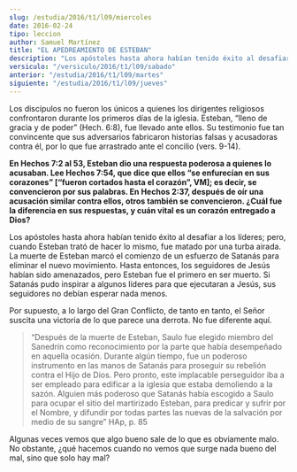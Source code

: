 ```yaml
---
slug: /estudia/2016/t1/l09/miercoles
date: 2016-02-24
tipo: leccion
author: Samuel Martínez
title: "EL APEDREAMIENTO DE ESTEBAN"
description: "Los apóstoles hasta ahora habían tenido éxito al desafiar a los líderes; pero,  cuando Esteban trató de hacer lo mismo, fue matado por una turba airada. La  muerte de Esteban marcó el..."
versiculo: "/versiculo/2016/t1/l09/sabado"
anterior: "/estudia/2016/t1/l09/martes"
siguiente: "/estudia/2016/t1/l09/jueves"
---
```


Los discípulos no fueron los únicos a quienes los dirigentes religiosos confrontaron durante los primeros días de la iglesia. Esteban, “lleno de gracia y de poder” (Hech. 6:8), fue llevado ante ellos. Su testimonio fue tan convincente que sus adversarios fabricaron historias falsas y acusadoras contra él, por lo que fue arrastrado ante el concilio (vers. 9-14).

**En Hechos 7:2 al 53, Esteban dio una respuesta poderosa a quienes lo acusaban. Lee Hechos 7:54, que dice que ellos “se enfurecían en sus corazones” [“fueron cortados hasta el corazón”, VM]; es decir, se convencieron por sus palabras. En Hechos 2:37, después de oír una acusación similar contra ellos, otros también se convencieron. ¿Cuál fue la diferencia en sus respuestas, y cuán vital es un corazón entregado a Dios?**

Los apóstoles hasta ahora habían tenido éxito al desafiar a los líderes; pero, cuando Esteban trató de hacer lo mismo, fue matado por una turba airada. La muerte de Esteban marcó el comienzo de un esfuerzo de Satanás para eliminar el nuevo movimiento. Hasta entonces, los seguidores de Jesús habían sido amenazados, pero Esteban fue el primero en ser muerto. Si Satanás pudo inspirar a algunos líderes para que ejecutaran a Jesús, sus seguidores no debían esperar nada menos.

Por supuesto, a lo largo del Gran Conflicto, de tanto en tanto, el Señor suscita una victoria de lo que parece una derrota. No fue diferente aquí.

> “Después de la muerte de Esteban, Saulo fue elegido miembro del Sanedrín como reconocimiento por la parte que había desempeñado en aquella ocasión. Durante algún tiempo, fue un poderoso instrumento en las manos de Satanás para proseguir su rebelión contra el Hijo de Dios. Pero pronto, este implacable perseguidor iba a ser empleado para edificar a la iglesia que estaba demoliendo a la sazón. Alguien más poderoso que Satanás había escogido a Saulo para ocupar el sitio del martirizado Esteban, para predicar y sufrir por el Nombre, y difundir por todas partes las nuevas de la salvación por medio de su sangre” HAp, p. 85

Algunas veces vemos que algo bueno sale de lo que es obviamente malo. No obstante, ¿qué hacemos cuando no vemos que surge nada bueno del mal, sino que solo hay mal?
